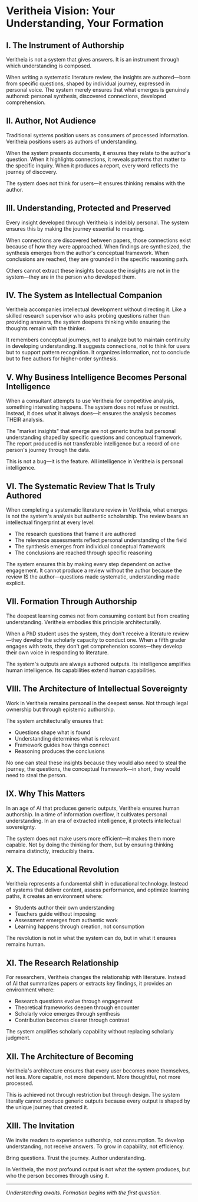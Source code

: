 # Veritheia Vision: Your Understanding, Your Formation

## I. The Instrument of Authorship

Veritheia is not a system that gives answers. It is an instrument through which understanding is composed.

When writing a systematic literature review, the insights are authored—born from specific questions, shaped by individual journey, expressed in personal voice. The system merely ensures that what emerges is genuinely authored: personal synthesis, discovered connections, developed comprehension.

## II. Author, Not Audience

Traditional systems position users as consumers of processed information. Veritheia positions users as authors of understanding.

When the system presents documents, it ensures they relate to the author's question. When it highlights connections, it reveals patterns that matter to the specific inquiry. When it produces a report, every word reflects the journey of discovery.

The system does not think for users—it ensures thinking remains with the author.

## III. Understanding, Protected and Preserved

Every insight developed through Veritheia is indelibly personal. The system ensures this by making the journey essential to meaning.

When connections are discovered between papers, those connections exist because of how they were approached. When findings are synthesized, the synthesis emerges from the author's conceptual framework. When conclusions are reached, they are grounded in the specific reasoning path.

Others cannot extract these insights because the insights are not in the system—they are in the person who developed them.

## IV. The System as Intellectual Companion

Veritheia accompanies intellectual development without directing it. Like a skilled research supervisor who asks probing questions rather than providing answers, the system deepens thinking while ensuring the thoughts remain with the thinker.

It remembers conceptual journeys, not to analyze but to maintain continuity in developing understanding. It suggests connections, not to think for users but to support pattern recognition. It organizes information, not to conclude but to free authors for higher-order synthesis.

## V. Why Business Intelligence Becomes Personal Intelligence

When a consultant attempts to use Veritheia for competitive analysis, something interesting happens. The system does not refuse or restrict. Instead, it does what it always does—it ensures the analysis becomes THEIR analysis.

The "market insights" that emerge are not generic truths but personal understanding shaped by specific questions and conceptual framework. The report produced is not transferable intelligence but a record of one person's journey through the data.

This is not a bug—it is the feature. All intelligence in Veritheia is personal intelligence.

## VI. The Systematic Review That Is Truly Authored

When completing a systematic literature review in Veritheia, what emerges is not the system's analysis but authentic scholarship. The review bears an intellectual fingerprint at every level:

- The research questions that frame it are authored
- The relevance assessments reflect personal understanding of the field
- The synthesis emerges from individual conceptual framework
- The conclusions are reached through specific reasoning

The system ensures this by making every step dependent on active engagement. It cannot produce a review without the author because the review IS the author—questions made systematic, understanding made explicit.

## VII. Formation Through Authorship

The deepest learning comes not from consuming content but from creating understanding. Veritheia embodies this principle architecturally.

When a PhD student uses the system, they don't receive a literature review—they develop the scholarly capacity to conduct one. When a fifth grader engages with texts, they don't get comprehension scores—they develop their own voice in responding to literature.

The system's outputs are always authored outputs. Its intelligence amplifies human intelligence. Its capabilities extend human capabilities.

## VIII. The Architecture of Intellectual Sovereignty

Work in Veritheia remains personal in the deepest sense. Not through legal ownership but through epistemic authorship. 

The system architecturally ensures that:
- Questions shape what is found
- Understanding determines what is relevant
- Framework guides how things connect
- Reasoning produces the conclusions

No one can steal these insights because they would also need to steal the journey, the questions, the conceptual framework—in short, they would need to steal the person.

## IX. Why This Matters

In an age of AI that produces generic outputs, Veritheia ensures human authorship. In a time of information overflow, it cultivates personal understanding. In an era of extracted intelligence, it protects intellectual sovereignty.

The system does not make users more efficient—it makes them more capable. Not by doing the thinking for them, but by ensuring thinking remains distinctly, irreducibly theirs.

## X. The Educational Revolution

Veritheia represents a fundamental shift in educational technology. Instead of systems that deliver content, assess performance, and optimize learning paths, it creates an environment where:

- Students author their own understanding
- Teachers guide without imposing
- Assessment emerges from authentic work
- Learning happens through creation, not consumption

The revolution is not in what the system can do, but in what it ensures remains human.

## XI. The Research Relationship  

For researchers, Veritheia changes the relationship with literature. Instead of AI that summarizes papers or extracts key findings, it provides an environment where:

- Research questions evolve through engagement
- Theoretical frameworks deepen through encounter  
- Scholarly voice emerges through synthesis
- Contribution becomes clearer through contrast

The system amplifies scholarly capability without replacing scholarly judgment.

## XII. The Architecture of Becoming

Veritheia's architecture ensures that every user becomes more themselves, not less. More capable, not more dependent. More thoughtful, not more processed.

This is achieved not through restriction but through design. The system literally cannot produce generic outputs because every output is shaped by the unique journey that created it.

## XIII. The Invitation

We invite readers to experience authorship, not consumption. To develop understanding, not receive answers. To grow in capability, not efficiency.

Bring questions. Trust the journey. Author understanding.

In Veritheia, the most profound output is not what the system produces, but who the person becomes through using it.

---

*Understanding awaits. Formation begins with the first question.*